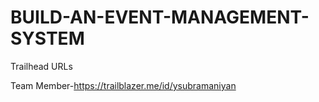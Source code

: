 # BUILD-AN-EVENT-MANAGEMENT-SYSTEM

Trailhead URLs

Team Member-https://trailblazer.me/id/ysubramaniyan
